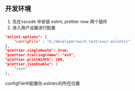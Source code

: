 ## 开发环境
1. 先在vscode 中安装 eslint, prettier now 两个插件
2. 进入用户设置进行配置
```json
"eslint.options": {
    "configFile" : "E:/developer/work_test/xxx/.eslintrc"
},
"prettier.singleQuote": true,
"prettier.trailingComma": "es5",
"prettier.printWidth": 100,
"prettier.jsonEnable": [
    "json"
],
```
configFile中配置你.eslintrc的所在位置
